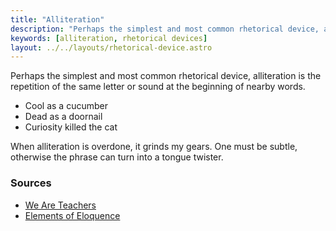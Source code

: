 ```yaml
---
title: "Alliteration"
description: "Perhaps the simplest and most common rhetorical device, alliteration is the repetition of the same letter or sound at the beginning of nearby words."
keywords: [alliteration, rhetorical devices]
layout: ../../layouts/rhetorical-device.astro
---
```


Perhaps the simplest and most common rhetorical device, alliteration is the repetition of the same letter or sound at the beginning of nearby words.

- Cool as a cucumber
- Dead as a doornail
- Curiosity killed the cat

When alliteration is overdone, it grinds my gears. One must be subtle, otherwise the phrase can turn into a tongue twister.

### Sources

- [We Are Teachers](https://www.weareteachers.com/alliteration-examples/)
- [Elements of Eloquence](https://a.co/d/28SdwKe)
